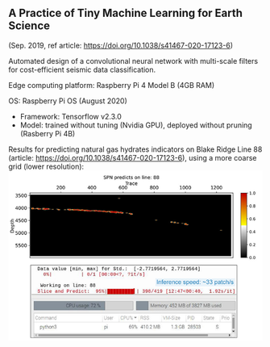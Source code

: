 ## A Practice of Tiny Machine Learning for Earth Science


(Sep. 2019, ref article: https://doi.org/10.1038/s41467-020-17123-6)

Automated design of a convolutional neural network with multi-scale filters for cost-efficient seismic data classification.

Edge computing platform: Raspberry Pi 4 Model B (4GB RAM)

OS: Raspberry Pi OS (August 2020)

- Framework: Tensorflow v2.3.0
- Model: trained without tuning (Nvidia GPU), deployed without pruning (Rasberry Pi 4B)

Results for predicting natural gas hydrates indicators on Blake Ridge Line 88 (article: https://doi.org/10.1038/s41467-020-17123-6), using a more coarse grid (lower resolution):
<img src="https://github.com/gzoutlook/SeismicPatchNet_v1/blob/master/Raspberry%20Pi%204%20inference.png" style="display: block; margin: auto;" />
